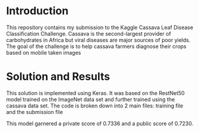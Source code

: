 # Introduction
This repository contains my submission to the Kaggle Cassava Leaf Disease Classification Challenge. Cassava is the second-largest provider of carbohydrates in Africa but viral diseases are major sources of poor yields. The goal of the challenge is to help cassava farmers diagnose their crops based on mobile taken images

# Solution and Results
This solution is implemented using Keras. It was based on the RestNet50 model trained on the ImageNet data set and further trained using the cassava data set. The code is broken down into 2 main files: training file and the submission file

This model garnered a private score of 0.7336 and a public score of 0.7230.
